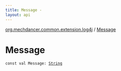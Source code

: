 ```yaml
---
title: Message - 
layout: api
---
```


<div class='api-docs-breadcrumbs'><a href="index.html">org.mechdancer.common.extension.log4j</a> / <a href="./-message.html">Message</a></div>

# Message

<div class="signature"><code><span class="keyword">const</span> <span class="keyword">val </span><span class="identifier">Message</span><span class="symbol">: </span><a href="https://kotlinlang.org/api/latest/jvm/stdlib/kotlin/-string/index.html"><span class="identifier">String</span></a></code></div>
